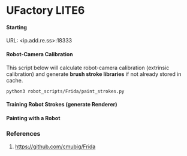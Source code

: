 # UFactory LITE6 

#### Starting

URL: <ip.add.re.ss>:18333


#### Robot-Camera Calibration

This script below will calculate robot-camera calibration (extrinsic calibration) and generate **brush stroke libraries** if not already stored in cache.

```
python3 robot_scripts/Frida/paint_strokes.py
```


#### Training Robot Strokes (generate Renderer)



#### Painting with a Robot


### References
1. https://github.com/cmubig/Frida

